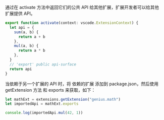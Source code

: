通过在 activate 方法中返回它们的公共 API 给其他扩展，扩展开发者可以给其他扩展提供 API。

```ts
export function activate(context: vscode.ExtensionContext) {
  let api = {
    sum(a, b) {
      return a + b
    },
    mul(a, b) {
      return a * b
    },
  }
  // 'export' public api-surface
  return api
}
```

当依赖于另一个扩展的 API 时，将 依赖的扩展 添加到 package.json，然后使用 getExtension 方法 和 exports 来获取，如下：

```ts
let mathExt = extensions.getExtension("genius.math")
let importedApi = mathExt.exports

console.log(importedApi.mul(42, 1))
```
